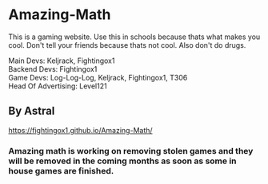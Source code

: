# Amazing-Math
This is a gaming website. Use this in schools because thats what makes you cool. Don't tell your friends because thats not cool. Also don't do drugs.

Main Devs: Keljrack, Fightingox1<br />
Backend Devs: Fightingox1 <br />
Game Devs: Log-Log-Log, Keljrack, Fightingox1, T306<br />
Head Of Advertising: Level121

## By Astral

https://fightingox1.github.io/Amazing-Math/

### Amazing math is working on removing stolen games and they will be removed in the coming months as soon as some in house games are finished.
